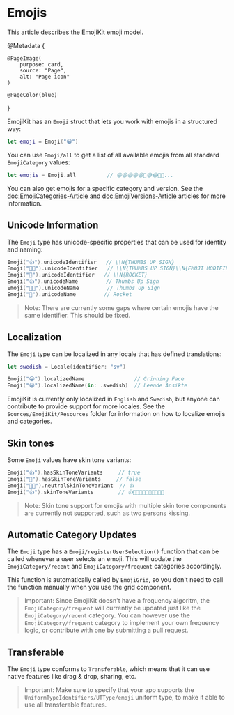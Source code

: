 # Emojis

This article describes the EmojiKit emoji model.

@Metadata {
    
    @PageImage(
        purpose: card,
        source: "Page",
        alt: "Page icon"
    )
    
    @PageColor(blue)
}

EmojiKit has an ``Emoji`` struct that lets you work with emojis in a structured way:

```swift
let emoji = Emoji("😀")
```

You can use ``Emoji/all`` to get a list of all available emojis from all standard ``EmojiCategory`` values:

```swift
let emojis = Emoji.all          // 😀😃😄😁😆🥹😅😂🤣🥲...
```

You can also get emojis for a specific category and version. See the <doc:EmojiCategories-Article> and <doc:EmojiVersions-Article> articles for more information.


## Unicode Information

The ``Emoji`` type has unicode-specific properties that can be used for identity and naming:

```swift
Emoji("👍").unicodeIdentifier   // \\N{THUMBS UP SIGN}
Emoji("👍🏿").unicodeIdentifier   // \\N{THUMBS UP SIGN}\\N{EMOJI MODIFIER FITZPATRICK TYPE-6}
Emoji("🚀").unicodeIdentifier   // \\N{ROCKET}
Emoji("👍").unicodeName         // Thumbs Up Sign
Emoji("👍🏿").unicodeName         // Thumbs Up Sign
Emoji("🚀").unicodeName         // Rocket
```

> Note: There are currently some gaps where certain emojis have the same identifier. This should be fixed.


## Localization

The ``Emoji`` type can be localized in any locale that has defined translations:

```swift
let swedish = Locale(identifier: "sv")

Emoji("😀").localizedName                // Grinning Face
Emoji("😀").localizedName(in: .swedish)  // Leende Ansikte
```

EmojiKit is currently only localized in `English` and `Swedish`, but anyone can contribute to provide support for more locales. See the `Sources/EmojiKit/Resources` folder for information on how to localize emojis and categories.


## Skin tones

Some ``Emoji`` values have skin tone variants:

```swift
Emoji("👍").hasSkinToneVariants     // true
Emoji("🚀").hasSkinToneVariants     // false
Emoji("👍🏿").neutralSkinToneVariant  // 👍
Emoji("👍").skinToneVariants        // 👍👍🏻👍🏼👍🏽👍🏾👍🏿
```

> Note: Skin tone support for emojis with multiple skin tone components are currently not supported, such as two persons kissing.



## Automatic Category Updates

The ``Emoji`` type has a ``Emoji/registerUserSelection()`` function that can be called whenever a user selects an emoji. This will update the ``EmojiCategory/recent`` and ``EmojiCategory/frequent`` categories accordingly.

This function is automatically called by ``EmojiGrid``, so you don't need to call the function manually when you use the grid component.

> Important: Since EmojiKit doesn't have a frequency algoritm, the ``EmojiCategory/frequent`` will currently be updated just like the ``EmojiCategory/recent`` category. You can however use the ``EmojiCategory/frequent`` category to implement your own frequency logic, or contribute with one by submitting a pull request.


## Transferable

The ``Emoji`` type conforms to `Transferable`, which means that it can use native features like drag & drop, sharing, etc.

> Important: Make sure to specify that your app supports the ``UniformTypeIdentifiers/UTType/emoji`` uniform type, to make it able to use all transferable features.

